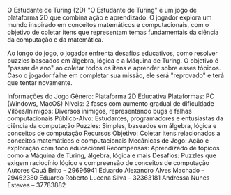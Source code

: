 O Estudante de Turing (2D)
"O Estudante de Turing" é um jogo de plataforma 2D que combina ação e aprendizado. O jogador explora um mundo inspirado em conceitos matemáticos e computacionais, com o objetivo de coletar itens que representam temas fundamentais da ciência da computação e da matemática.

Ao longo do jogo, o jogador enfrenta desafios educativos, como resolver puzzles baseados em álgebra, lógica e a Máquina de Turing. O objetivo é "passar de ano" ao coletar todos os itens e aprender sobre esses tópicos. Caso o jogador falhe em completar sua missão, ele será "reprovado" e terá que tentar novamente.

Informações do Jogo
Gênero: Plataforma 2D Educativa
Plataformas: PC (Windows, MacOS)
Níveis: 2 fases com aumento gradual de dificuldade
Vilões/Inimigos: Diversos inimigos, representando bugs e falhas computacionais
Público-Alvo: Estudantes, programadores e entusiastas da ciência da computação
Puzzles: Simples, baseados em álgebra, lógica e conceitos de computação
Recursos
Objetivo: Coletar itens relacionados a conceitos matemáticos e computacionais
Mecânicas de Jogo: Ação e exploração com foco educacional
Recompensas: Aprendizado de tópicos como a Máquina de Turing, álgebra, lógica e mais
Desafios: Puzzles que exigem raciocínio lógico e compreensão de conceitos de computação
Autores
Cauã Brito – 29696941
Eduardo Alexandro Alves Machado – 29462380
Eduardo Roberto Lucena Silva – 32363181
Andressa Nunes Esteves – 37783882
